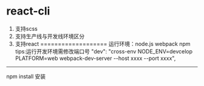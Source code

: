 # react-cli
1. 支持scss
2. 支持生产线与开发线环境区分
3. 支持react
===================
运行环境：node.js webpack npm
tips:运行开发环境需修改端口号 "dev": "cross-env NODE_ENV=devcelop PLATFORM=web webpack-dev-server --host xxxx --port xxxx",
***
npm install 安装